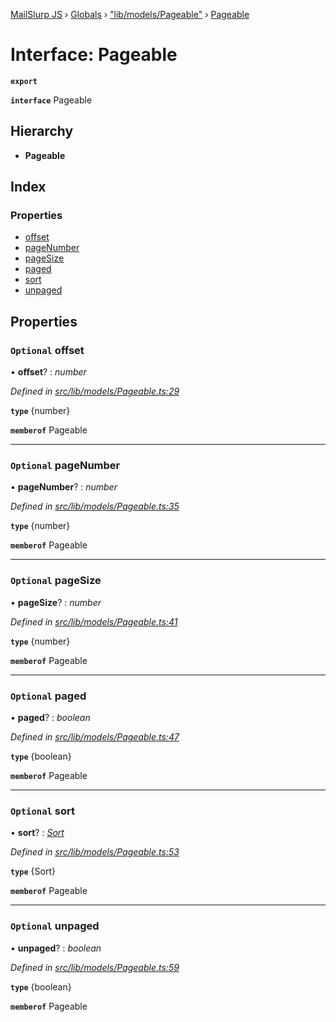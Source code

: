 [MailSlurp JS](../README.md) › [Globals](../globals.md) › ["lib/models/Pageable"](../modules/_lib_models_pageable_.md) › [Pageable](_lib_models_pageable_.pageable.md)

# Interface: Pageable

**`export`** 

**`interface`** Pageable

## Hierarchy

* **Pageable**

## Index

### Properties

* [offset](_lib_models_pageable_.pageable.md#optional-offset)
* [pageNumber](_lib_models_pageable_.pageable.md#optional-pagenumber)
* [pageSize](_lib_models_pageable_.pageable.md#optional-pagesize)
* [paged](_lib_models_pageable_.pageable.md#optional-paged)
* [sort](_lib_models_pageable_.pageable.md#optional-sort)
* [unpaged](_lib_models_pageable_.pageable.md#optional-unpaged)

## Properties

### `Optional` offset

• **offset**? : *number*

*Defined in [src/lib/models/Pageable.ts:29](https://github.com/mailslurp/mailslurp-client-ts-js/blob/fc9510a/src/lib/models/Pageable.ts#L29)*

**`type`** {number}

**`memberof`** Pageable

___

### `Optional` pageNumber

• **pageNumber**? : *number*

*Defined in [src/lib/models/Pageable.ts:35](https://github.com/mailslurp/mailslurp-client-ts-js/blob/fc9510a/src/lib/models/Pageable.ts#L35)*

**`type`** {number}

**`memberof`** Pageable

___

### `Optional` pageSize

• **pageSize**? : *number*

*Defined in [src/lib/models/Pageable.ts:41](https://github.com/mailslurp/mailslurp-client-ts-js/blob/fc9510a/src/lib/models/Pageable.ts#L41)*

**`type`** {number}

**`memberof`** Pageable

___

### `Optional` paged

• **paged**? : *boolean*

*Defined in [src/lib/models/Pageable.ts:47](https://github.com/mailslurp/mailslurp-client-ts-js/blob/fc9510a/src/lib/models/Pageable.ts#L47)*

**`type`** {boolean}

**`memberof`** Pageable

___

### `Optional` sort

• **sort**? : *[Sort](_lib_models_sort_.sort.md)*

*Defined in [src/lib/models/Pageable.ts:53](https://github.com/mailslurp/mailslurp-client-ts-js/blob/fc9510a/src/lib/models/Pageable.ts#L53)*

**`type`** {Sort}

**`memberof`** Pageable

___

### `Optional` unpaged

• **unpaged**? : *boolean*

*Defined in [src/lib/models/Pageable.ts:59](https://github.com/mailslurp/mailslurp-client-ts-js/blob/fc9510a/src/lib/models/Pageable.ts#L59)*

**`type`** {boolean}

**`memberof`** Pageable
